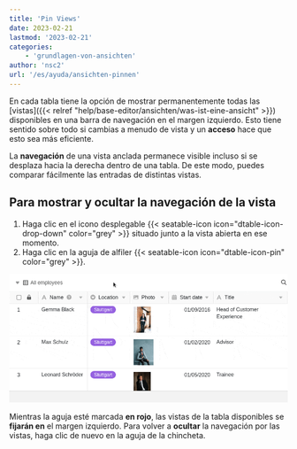 ```yaml
---
title: 'Pin Views'
date: 2023-02-21
lastmod: '2023-02-21'
categories:
    - 'grundlagen-von-ansichten'
author: 'nsc2'
url: '/es/ayuda/ansichten-pinnen'
---
```


En cada tabla tiene la opción de mostrar permanentemente todas las [vistas]({{< relref "help/base-editor/ansichten/was-ist-eine-ansicht" >}}) disponibles en una barra de navegación en el margen izquierdo. Esto tiene sentido sobre todo si cambias a menudo de vista y un **acceso** hace que esto sea más eficiente.

La **navegación** de una vista anclada permanece visible incluso si se desplaza hacia la derecha dentro de una tabla. De este modo, puedes comparar fácilmente las entradas de distintas vistas.

## Para mostrar y ocultar la navegación de la vista

1. Haga clic en el icono desplegable {{< seatable-icon icon="dtable-icon-drop-down" color="grey" >}} situado junto a la vista abierta en ese momento.
2. Haga clic en la aguja de alfiler {{< seatable-icon icon="dtable-icon-pin" color="grey" >}}.

![Fijar las distintas vistas de una tabla](images/pin-views-of-a-table.gif)

Mientras la aguja esté marcada **en rojo**, las vistas de la tabla disponibles se **fijarán en** el margen izquierdo. Para volver a **ocultar** la navegación por las vistas, haga clic de nuevo en la aguja de la chincheta.
